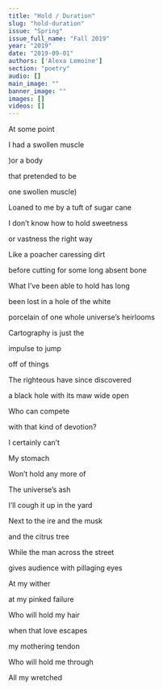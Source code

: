 ```yaml
---
title: "Hold / Duration"
slug: "hold-duration"
issue: "Spring"
issue_full_name: "Fall 2019"
year: "2019"
date: "2019-09-01"
authors: ['Alexa Lemoine']
section: "poetry"
audio: []
main_image: ""
banner_image: ""
images: []
videos: []
---
```

At some point

I had a swollen muscle

)or a body

that pretended to be

one swollen muscle)

Loaned to me by a tuft of sugar cane

I don’t know how to hold sweetness

or vastness the right way

Like a poacher caressing dirt

before cutting for some long absent bone

What I’ve been able to hold has long

been lost in a hole of the white

porcelain of one whole universe’s heirlooms

Cartography is just the

impulse to jump

off of things

The righteous have since discovered

a black hole with its maw wide open

Who can compete

with that kind of devotion?

I certainly can’t

My stomach

Won’t hold any more of

The universe’s ash

I’ll cough it up in the yard

Next to the ire and the musk

and the citrus tree

While the man across the street

gives audience with pillaging eyes

At my wither

at my pinked failure

Who will hold my hair

when that love escapes

my mothering tendon

Who will hold me through

All my wretched
